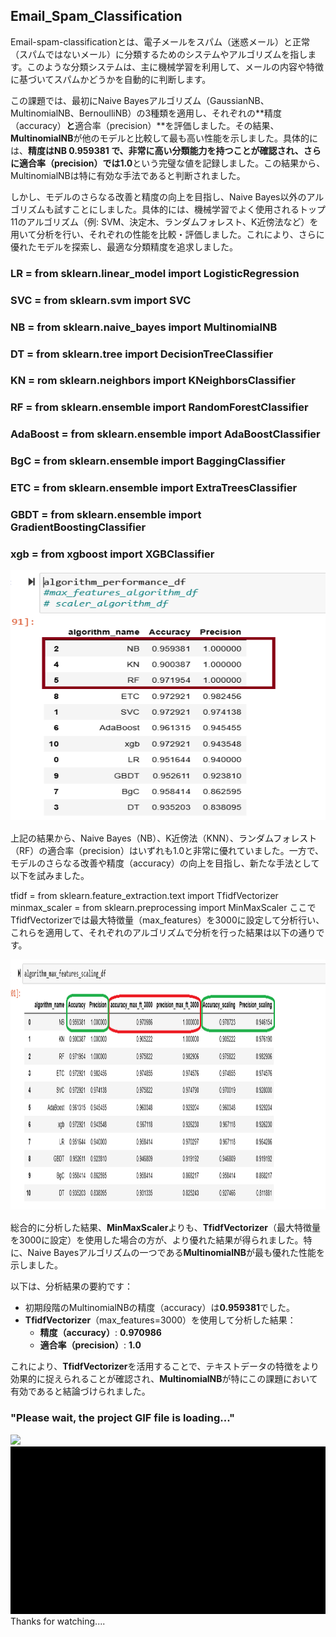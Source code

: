 ## Email_Spam_Classification

Email-spam-classificationとは、電子メールをスパム（迷惑メール）と正常（スパムではないメール）に分類するためのシステムやアルゴリズムを指します。このような分類システムは、主に機械学習を利用して、メールの内容や特徴に基づいてスパムかどうかを自動的に判断します。

この課題では、最初にNaive Bayesアルゴリズム（GaussianNB、MultinomialNB、BernoulliNB）の3種類を適用し、それぞれの**精度（accuracy）**と**適合率（precision）**を評価しました。その結果、**MultinomialNB**が他のモデルと比較して最も高い性能を示しました。具体的には、**精度はNB	0.959381	**で、非常に高い分類能力を持つことが確認され、さらに**適合率（precision）**では**1.0**という完璧な値を記録しました。この結果から、MultinomialNBは特に有効な手法であると判断されました。
　

しかし、モデルのさらなる改善と精度の向上を目指し、Naive Bayes以外のアルゴリズムも試すことにしました。具体的には、機械学習でよく使用されるトップ11のアルゴリズム（例: SVM、決定木、ランダムフォレスト、K近傍法など）を用いて分析を行い、それぞれの性能を比較・評価しました。これにより、さらに優れたモデルを探索し、最適な分類精度を追求しました。

### LR = from sklearn.linear_model import LogisticRegression
### SVC = from sklearn.svm import SVC
### NB = from sklearn.naive_bayes import MultinomialNB
### DT = from sklearn.tree import DecisionTreeClassifier
### KN = rom sklearn.neighbors import KNeighborsClassifier
### RF = from sklearn.ensemble import RandomForestClassifier
### AdaBoost = from sklearn.ensemble import AdaBoostClassifier
### BgC = from sklearn.ensemble import BaggingClassifier
### ETC = from sklearn.ensemble import ExtraTreesClassifier
### GBDT = from sklearn.ensemble import GradientBoostingClassifier
### xgb = from xgboost import XGBClassifier

<img src="pictures/Screenshot 2024-11-18 193733.png" height="400px" width ="550px">　

上記の結果から、Naive Bayes（NB）、K近傍法（KNN）、ランダムフォレスト（RF）の適合率（precision）はいずれも1.0と非常に優れていました。一方で、モデルのさらなる改善や精度（accuracy）の向上を目指し、新たな手法として以下を試みました。

tfidf = from sklearn.feature_extraction.text import TfidfVectorizer
minmax_scaler = from sklearn.preprocessing import MinMaxScaler
ここでTfidfVectorizerでは最大特徴量（max_features）を3000に設定して分析行い、これらを適用して、それぞれのアルゴリズムで分析を行った結果は以下の通りです。

<img src="pictures/algorithm_max_features_scaling_df..png" height="400px" width ="550px">　

総合的に分析した結果、**MinMaxScaler**よりも、**TfidfVectorizer**（最大特徴量を3000に設定）を使用した場合の方が、より優れた結果が得られました。特に、Naive Bayesアルゴリズムの一つである**MultinomialNB**が最も優れた性能を示しました。

以下は、分析結果の要約です：

- 初期段階のMultinomialNBの精度（accuracy）は**0.959381**でした。
- **TfidfVectorizer**（max_features=3000）を使用して分析した結果：
  - **精度（accuracy）**: **0.970986**
  - **適合率（precision）**: **1.0**
  
これにより、**TfidfVectorizer**を活用することで、テキストデータの特徴をより効果的に捉えられることが確認され、**MultinomialNB**が特にこの課題において有効であると結論づけられました。

### "Please wait, the project GIF file is loading..." ###
<img src="Email_sms_spam_Classification/Email_spam_Classifier1st_part-.gif" width="700px">
<img src ="Email_sms_spam_Classification/Email_spam_Classifier2nd_part-.gif" width="700px"

### Thanks for watching.... ###
